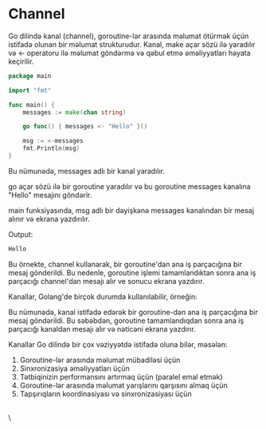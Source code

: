 # Channel

Go dilində kanal (channel), goroutine-lər arasında məlumat ötürmək üçün istifadə olunan bir məlumat strukturudur. Kanal, make açar sözü ilə yaradılır və <- operatoru ilə məlumat göndərmə və qəbul etmə əməliyyatları həyata keçirilir.

```go
package main

import "fmt"

func main() {
	messages := make(chan string)

	go func() { messages <- "Hello" }()

	msg := <-messages
	fmt.Println(msg)
}
```

Bu nümunədə, messages adlı bir kanal yaradılır.

go açar sözü ilə bir goroutine yaradılır və bu goroutine messages kanalına "Hello" mesajını göndərir.

main funksiyasında, msg adlı bir dəyişkənə messages kanalından bir mesaj alınır və ekrana yazdırılır.

Output:

```go
Hello
```

Bu örnekte, channel kullanarak, bir goroutine'dan ana iş parçacığına bir mesaj gönderildi. Bu nedenle, goroutine işlemi tamamlandıktan sonra ana iş parçacığı channel'dan mesajı alır ve sonucu ekrana yazdırır.

Kanallar, Golang'de birçok durumda kullanılabilir, örneğin:

Bu nümunədə, kanal istifadə edərək bir goroutine-dən ana iş parçacığına bir mesaj göndərildi. Bu səbəbdən, goroutine tamamlandıqdan sonra ana iş parçacığı kanaldan mesajı alır və nəticəni ekrana yazdırır.

Kanallar Go dilində bir çox vəziyyətdə istifadə oluna bilər, məsələn:

1. Goroutine-lər arasında məlumat mübadiləsi üçün
2. Sinxronizasiya əməliyyatları üçün
3. Tətbiqinizin performansını artırmaq üçün (paralel emal etmək)
4. Goroutine-lər arasında məlumat yarışlarını qarşısını almaq üçün
5. Tapşırıqların koordinasiyası və sinxronizasiyası üçün

\
\
